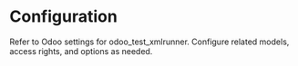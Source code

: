 # Configuration

Refer to Odoo settings for odoo_test_xmlrunner. Configure related models, access rights, and options as needed.
